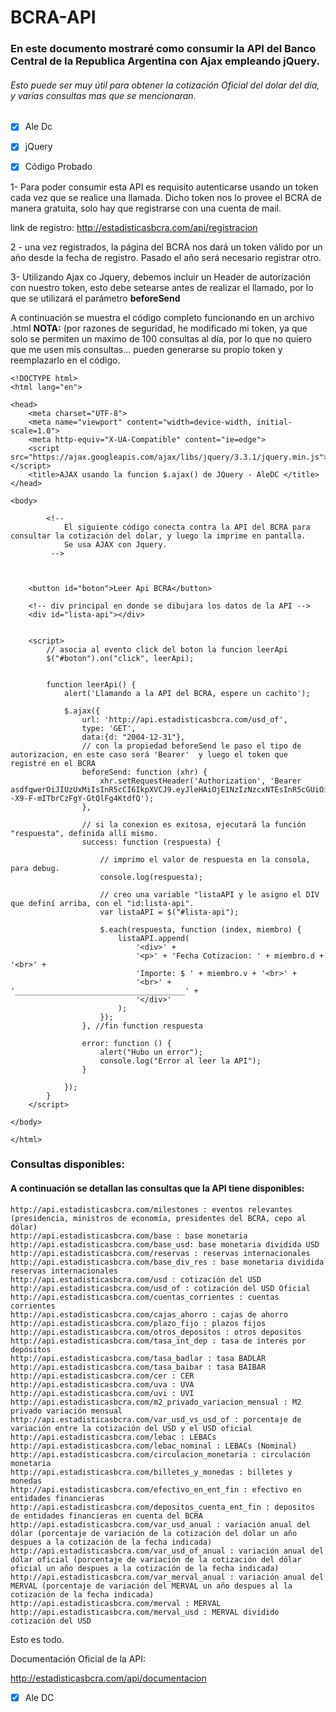 # BCRA-API
### En este documento mostraré como consumir la API del Banco Central de la Republica Argentina con Ajax empleando jQuery.
###### Esto puede ser muy útil para obtener la cotización Oficial del dolar del día, y varias consultas mas que se mencionaran.

- [x] Ale Dc
- [x] jQuery
- [x] Código Probado


1-  Para poder consumir esta API es requisito autenticarse usando un token cada vez que se realice una llamada.  Dicho token nos lo provee el BCRA de manera gratuita, solo hay que registrarse con una cuenta de mail.

link de registro:
http://estadisticasbcra.com/api/registracion


2 - una vez registrados, la página del BCRA nos dará un token válido por un año desde la fecha de registro. 
Pasado el año será necesario registrar otro.

3- Utilizando Ajax co  Jquery, debemos incluir un Header de autorización con nuestro token, esto debe setearse antes de realizar el llamado, por lo que se utilizará el parámetro **beforeSend**   


A continuación se muestra el código completo funcionando en un archivo .html
__NOTA:__
(por razones de seguridad, he modificado mi token, ya que solo se permiten un maximo de 100 consultas al día, por lo que no quiero que me usen mis consultas... pueden generarse su propio token y reemplazarlo en el código.

```
<!DOCTYPE html>
<html lang="en">

<head>
    <meta charset="UTF-8">
    <meta name="viewport" content="width=device-width, initial-scale=1.0">
    <meta http-equiv="X-UA-Compatible" content="ie=edge">
    <script src="https://ajax.googleapis.com/ajax/libs/jquery/3.3.1/jquery.min.js"></script>
    <title>AJAX usando la funcion $.ajax() de JQuery - AleDC </title>
</head>

<body>

        <!-- 
            El siguiente código conecta contra la API del BCRA para consultar la cotización del dolar, y luego la imprime en pantalla.
            Se usa AJAX con Jquery.
         -->



    <button id="boton">Leer Api BCRA</button>

    <!-- div principal en donde se dibujara los datos de la API -->
    <div id="lista-api"></div>


    <script>
        // asocia al evento click del boton la funcion leerApi 
        $("#boton").on("click", leerApi);


        function leerApi() {
            alert('Llamando a la API del BCRA, espere un cachito');

            $.ajax({
                url: 'http://api.estadisticasbcra.com/usd_of',
                type: 'GET',
                data:{d: "2004-12-31"},
                // con la propiedad beforeSend le paso el tipo de autorizacion, en este caso será 'Bearer'  y luego el token que registré en el BCRA
                beforeSend: function (xhr) {
                    xhr.setRequestHeader('Authorization', 'Bearer asdfqwerOiJIUzUxMiIsInR5cCI6IkpXVCJ9.eyJleHAiOjE1NzIzNzcxNTEsInR5cGUiOiJleHRlcm5hbCIsInVzZXIiOiJhbGVqYasdsgsdfWNhc3Ryb0Bob3RtYWlsLmNvbSJ9.TO2eejZIyHHRD3A_yEu7W0DcMdwmuaCwsNLNAgwHS2CzJ5e74IV3a05j--X9-F-mITbrCzFgY-GtQlFg4KtdfQ');
                },

                // si la conexion es exitosa, ejecutará la función "respuesta", definida allí mismo.
                success: function (respuesta) {

                    // imprimo el valor de respuesta en la consola, para debug.
                    console.log(respuesta);

                    // creo una variable "listaAPI y le asigno el DIV que definí arriba, con el "id:lista-api".
                    var listaAPI = $("#lista-api");

                    $.each(respuesta, function (index, miembro) {
                        listaAPI.append(
                            '<div>' +
                            '<p>' + 'Fecha Cotizacion: ' + miembro.d + '<br>' +
                            'Importe: $ ' + miembro.v + '<br>' +
                            '<br>' + '______________________________________' +
                            '</div>'
                        );
                    });
                }, //fin function respuesta

                error: function () {
                    alert("Hubo un error");
                    console.log("Error al leer la API");
                }

            });
        }
    </script>

</body>

</html>
```
### Consultas disponibles:

#### A continuación se detallan las consultas que la API tiene disponibles:

```
http://api.estadisticasbcra.com/milestones : eventos relevantes (presidencia, ministros de economía, presidentes del BCRA, cepo al dólar)
http://api.estadisticasbcra.com/base : base monetaria
http://api.estadisticasbcra.com/base_usd: base monetaria dividida USD
http://api.estadisticasbcra.com/reservas : reservas internacionales
http://api.estadisticasbcra.com/base_div_res : base monetaria dividida reservas internacionales
http://api.estadisticasbcra.com/usd : cotización del USD
http://api.estadisticasbcra.com/usd_of : cotización del USD Oficial
http://api.estadisticasbcra.com/cuentas_corrientes : cuentas corrientes
http://api.estadisticasbcra.com/cajas_ahorro : cajas de ahorro
http://api.estadisticasbcra.com/plazo_fijo : plazos fijos
http://api.estadisticasbcra.com/otros_depositos : otros depositos
http://api.estadisticasbcra.com/tasa_int_dep : tasa de interés por depósitos
http://api.estadisticasbcra.com/tasa_badlar : tasa BADLAR
http://api.estadisticasbcra.com/tasa_baibar : tasa BAIBAR
http://api.estadisticasbcra.com/cer : CER
http://api.estadisticasbcra.com/uva : UVA
http://api.estadisticasbcra.com/uvi : UVI
http://api.estadisticasbcra.com/m2_privado_variacion_mensual : M2 privado variación mensual
http://api.estadisticasbcra.com/var_usd_vs_usd_of : porcentaje de variación entre la cotización del USD y el USD oficial
http://api.estadisticasbcra.com/lebac : LEBACs
http://api.estadisticasbcra.com/lebac_nominal : LEBACs (Nominal)
http://api.estadisticasbcra.com/circulacion_monetaria : circulación monetaria
http://api.estadisticasbcra.com/billetes_y_monedas : billetes y monedas
http://api.estadisticasbcra.com/efectivo_en_ent_fin : efectivo en entidades financieras
http://api.estadisticasbcra.com/depositos_cuenta_ent_fin : depositos de entidades financieras en cuenta del BCRA
http://api.estadisticasbcra.com/var_usd_anual : variación anual del dólar (porcentaje de variación de la cotización del dólar un año despues a la cotización de la fecha indicada)
http://api.estadisticasbcra.com/var_usd_of_anual : variación anual del dólar oficial (porcentaje de variación de la cotización del dólar oficial un año despues a la cotización de la fecha indicada)
http://api.estadisticasbcra.com/var_merval_anual : variación anual del MERVAL (porcentaje de variación del MERVAL un año despues al la cotización de la fecha indicada)
http://api.estadisticasbcra.com/merval : MERVAL
http://api.estadisticasbcra.com/merval_usd : MERVAL dividido cotización del USD
```


Esto es todo.

Documentación Oficial de la API:

http://estadisticasbcra.com/api/documentacion



-[x] Ale DC



